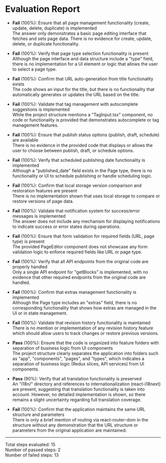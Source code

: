 # Evaluation Report

- **Fail** (100%): Ensure that all page management functionality (create, update, delete, duplicate) is implemented  
  The answer only demonstrates a basic page editing interface that fetches and sets page data. There is no evidence for create, update, delete, or duplicate functionality.

- **Fail** (100%): Verify that page type selection functionality is present  
  Although the page interface and data structure include a "type" field, there is no implementation for a UI element or logic that allows the user to select a page type.

- **Fail** (100%): Confirm that URL auto-generation from title functionality exists  
  The code shows an input for the title, but there is no functionality that automatically generates or updates the URL based on the title.

- **Fail** (100%): Validate that tag management with autocomplete suggestions is implemented  
  While the project structure mentions a "TagInput.tsx" component, no code or functionality is provided that demonstrates autocomplete or tag management features.

- **Fail** (100%): Ensure that publish status options (publish, draft, schedule) are available  
  There is no evidence in the provided code that displays or allows the user to choose between publish, draft, or schedule options.

- **Fail** (100%): Verify that scheduled publishing date functionality is implemented  
  Although a "published_date" field exists in the Page type, there is no functionality or UI to schedule publishing or handle scheduling logic.

- **Fail** (100%): Confirm that local storage version comparison and restoration features are present  
  There is no implementation shown that uses local storage to compare or restore versions of page data.

- **Fail** (100%): Validate that notification system for success/error messages is implemented  
  The answer does not include any mechanism for displaying notifications to indicate success or error states during operations.

- **Fail** (100%): Ensure that form validation for required fields (URL, page type) is present  
  The provided PageEditor component does not showcase any form validation logic to enforce required fields like URL or page type.

- **Fail** (100%): Verify that all API endpoints from the original code are properly handled  
  Only a single API endpoint for "getBlocks" is implemented, with no evidence that other required endpoints from the original code are handled.

- **Fail** (100%): Confirm that extras management functionality is implemented  
  Although the Page type includes an "extras" field, there is no corresponding functionality that shows how extras are managed in the UI or in state management.

- **Fail** (100%): Validate that revision history functionality is maintained  
  There is no mention or implementation of any revision history feature which should allow users to track changes or restore previous versions.

- **Pass** (100%): Ensure that the code is organized into feature folders with separation of business logic from UI components  
  The project structure clearly separates the application into folders such as "app", "components", "pages", and "types", which indicates a separation of business logic (Redux slices, API services) from UI components.

- **Pass** (90%): Verify that all translation functionality is preserved  
  An "i18n/" directory and references to internationalization (react-i18next) are present, suggesting that translation functionality is taken into account. However, no detailed implementation is shown, so there remains a slight uncertainty regarding full translation coverage.

- **Fail** (100%): Confirm that the application maintains the same URL structure and parameters  
  There is only a brief mention of routing via react-router-dom in the structure without any demonstration that the URL structure or parameters from the original application are maintained.

---

Total steps evaluated: 15  
Number of passed steps: 2  
Number of failed steps: 13